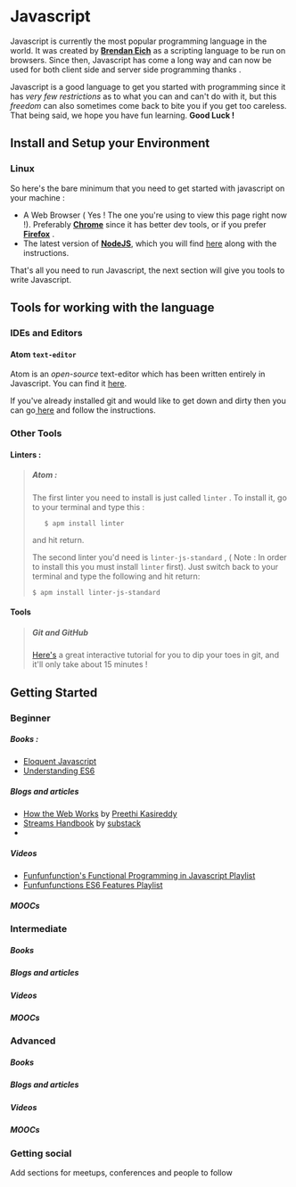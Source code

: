 # Javascript

Javascript is currently the most popular programming language in the world. It was created by [**Brendan Eich**](https://brendaneich.com/) as a scripting language to be run on browsers. Since then, Javascript has come a long way and can now be used for both client side and server side programming thanks .

Javascript is a good language to get you started with programming since it has _very few restrictions_ as to what you can and can't do with it, but this _freedom_ can also sometimes come back to bite you if you get too careless. That being said, we hope you have fun learning. **Good Luck !**   

## Install and Setup your Environment

### Linux

So here's the bare minimum that you need to get started with javascript on your machine :

* A Web Browser ( Yes ! The one you're using to view this page right now !). Preferably [**Chrome**](https://www.google.com/chrome/browser/desktop/index.html#) since it has better dev tools, or if you prefer [**Firefox**](https://www.mozilla.org/en-US/firefox/new/) .
* The latest version of [**NodeJS**](https://nodejs.org), which you will find [here](https://nodejs.org/en/download/package-manager/#debian-and-ubuntu-based-linux-distributions) along with the instructions.

That's all you need to run Javascript, the next section will give you tools to write Javascript.

## Tools for working with the language

### IDEs and Editors

#### Atom `text-editor`

Atom is an _open-source_ text-editor which has been written entirely in Javascript. You can find it [here](https://atom.io/download/deb).

If you've already installed git and would like to get down and dirty then you can go[ here](https://github.com/atom/atom/blob/master/docs/build-instructions/linux.md) and follow the instructions.

### Other Tools

#### Linters :

> ##### Atom :
>
>  The first linter you need to install is just called `linter` . To install it, go to your terminal and type this :
>
> ``````
>    $ apm install linter
>    ``````
>  and hit return.
>
>  The second linter you'd need is `linter-js-standard` , ( Note : In order to install this you must install `linter`
>  first).   Just switch back to your terminal and type the following and hit return:
>
>    ``````
>    $ apm install linter-js-standard
>    ``````



#### Tools

> ##### Git and GitHub
>
> [Here's](https://try.github.io/levels/1/challenges/1) a great interactive tutorial for you to dip your toes in git, and it'll only take about 15 minutes !
>
> 
>

## Getting Started
### Beginner

##### Books :

* [Eloquent Javascript](http://eloquentjavascript.net)
* [Understanding ES6](https://leanpub.com/understandinges6/read)

##### Blogs and articles

* [How the Web Works](https://medium.freecodecamp.com/how-the-web-works-a-primer-for-newcomers-to-web-development-or-anyone-really-b4584e63585c#.ss4i44o80) by [Preethi Kasireddy](https://github.com/iam-peekay)
* [Streams Handbook](https://github.com/substack/stream-handbook) by [substack](https://github.com/substack)
* ​

##### Videos

* [Funfunfunction's Functional Programming in Javascript Playlist](https://www.youtube.com/playlist?list=PL0zVEGEvSaeEd9hlmCXrk5yUyqUag-n84)
* [Funfunfunctions ES6 Features Playlist](https://www.youtube.com/playlist?list=PL0zVEGEvSaeHJppaRLrqjeTPnCH6vw-sm)

##### MOOCs

### Intermediate

##### Books

##### Blogs and articles

##### Videos

##### MOOCs

### Advanced

##### Books

##### Blogs and articles

##### Videos

##### MOOCs

### Getting social

Add sections for meetups, conferences and people to follow
